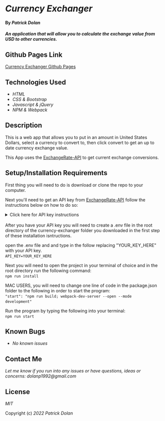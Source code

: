 # _Currency Exchanger_

#### By _**Patrick Dolan**_

#### _An application that will allow you to calculate the exchange value from USD to other currencies._

## Github Pages Link

[Currency Exchanger Github Pages](https://patrick-dolan.github.io/currency-exchanger/)

## Technologies Used

* _HTML_
* _CSS & Bootstrap_
* _Javascript & jQuery_
* _NPM & Webpack_

## Description

This is a web app that allows you to put in an amount in United States Dollars, select a currency to convert to, then click convert to get an up to date currency exchange value. 

This App uses the [ExchangeRate-API](https://www.exchangerate-api.com/) to get current exchange conversions.

## Setup/Installation Requirements

First thing you will need to do is download or clone the repo to your computer.

Next you'll need to get an API key from [ExchangeRate-API](https://www.exchangerate-api.com/) follow the instructions below on how to do so:

<details>
<summary>Click here for API key instructions</summary>
<br>

Click on the Get Free Key button marked with the red circle:

![Image of where to get your api key](/README-imgs/step1.PNG)

Input your Email choose your password and click the "Accept Terms & Create API Key!" button:

![Image of where to sign up for your api account](/README-imgs/step2.PNG)

You will then need to go to your email and activate your exchange api account by clicking on the link in the email. This should automatically take you to your dashboard on the api's site but if not just navigate back to the site and log in.

The dashboard will have you api key right in the middle of the screen as below: 

![Image of where to find you api key](/README-imgs/step3.PNG)

<strong>THE API KEY ABOVE WAS MADE USING AN EXAMPLE ACCOUNT AND WONT WORK FOR YOUR PROGRAM!</strong>

This is also where you will find the API documentation and other such useful resources if you're interested.

</details>
<br>
After you have your API key you will need to create a .env file in the root directory of the currency-exchanger folder you downloaded in the first step of these installation isntructions.  

open the .env file and and type in the follow replacing "YOUR_KEY_HERE" with your API key.<br>
<code>API_KEY=YOUR_KEY_HERE</code>  

Next you will need to open the project in your terminal of choice and in the root directory run the following command:  
<code>npm run install</code>  

MAC USERS, you will need to change one line of code in the package.json folder to the following in order to start the program:  
<code>"start": "npm run build; webpack-dev-server --open --mode development"</code>  

Run the program by typing the following into your terminal:  
<code>npm run start</code>

## Known Bugs

* _No known issues_

## Contact Me

_Let me know if you run into any issues or have questions, ideas or concerns:_
_dolanp1992@gmail.com_

## License

_MIT_

Copyright (c) _2022_ _Patrick Dolan_